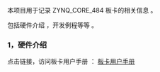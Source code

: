 本项目用于记录 ZYNQ_CORE_484 板卡的相关信息 。

包括硬件介绍 ，开发例程等等 。

### 1，硬件介绍 

点击链接，访问板卡用户手册 ： [板卡用户手册](./User_Manual_CN.md) 


